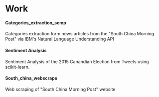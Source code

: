 # Work
#### Categories_extraction_scmp
Categories extraction form news articles from the "South China Morning Post" via IBM's Natural Language Understanding API

#### Sentiment Analysis
Sentiment Analysis of the 2015 Canandian Election from Tweets using scikit-learn.

#### South_china_webscrape
Web scraping of "South China Morning Post" website
